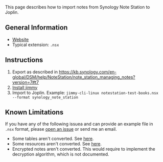 This page describes how to import notes from Synology Note Station to Joplin.

## General Information

- [Website](https://www.synology.com/en-global/dsm/feature/note_station)
- Typical extension: `.nsx`

## Instructions

1. Export as described in <https://kb.synology.com/en-global/DSM/help/NoteStation/note_station_managing_notes?version=7#t7>
2. [Install jimmy](../index.md#installation)
3. Import to Joplin. Example: `jimmy-cli-linux notestation-test-books.nsx --format synology_note_station`

## Known Limitations

If you have any of the following issuea and can provide an example file in `.nsx` format, please [open an issue](https://github.com/marph91/jimmy/issues/new/choose) or send me an email.

- Some tables aren't converted. See [here](https://github.com/marph91/jimmy/issues/6#issuecomment-2184924515).
- Some resources aren't converted. See [here](https://github.com/marph91/jimmy/issues/6#issuecomment-2184049255).
- Encrypted notes aren't converted. This would require to implement the decryption algorithm, which is not documented.
